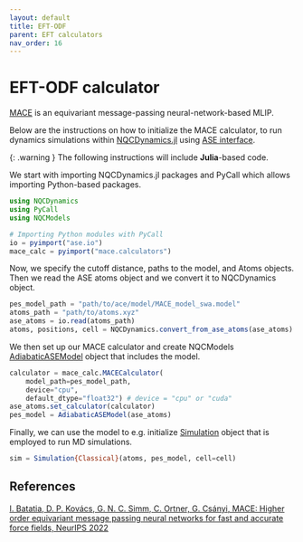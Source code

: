 ```yaml
---
layout: default
title: EFT-ODF
parent: EFT calculators
nav_order: 16
---
```


# EFT-ODF calculator

[MACE](https://github.com/ACEsuit/mace) is an equivariant message-passing neural-network-based MLIP.

Below are the instructions on how to initialize the MACE calculator, to run dynamics simulations within [NQCDynamics.jl](https://github.com/NQCD/NQCDynamics.jl) using [ASE interface](https://nqcd.github.io/NQCDynamics.jl/stable/NQCModels/ase/).

{: .warning }
The following instructions will include **Julia**-based code.

We start with importing NQCDynamics.jl packages and PyCall which allows importing Python-based packages.

```jl
using NQCDynamics
using PyCall
using NQCModels

# Importing Python modules with PyCall
io = pyimport("ase.io")
mace_calc = pyimport("mace.calculators")
```


Now, we specify the cutoff distance, paths to the model, and Atoms objects. Then we read the ASE atoms object and we convert it to NQCDynamics object.

```jl
pes_model_path = "path/to/ace/model/MACE_model_swa.model"
atoms_path = "path/to/atoms.xyz"
ase_atoms = io.read(atoms_path)
atoms, positions, cell = NQCDynamics.convert_from_ase_atoms(ase_atoms)
```


We then set up our MACE calculator and create NQCModels [AdiabaticASEModel](https://nqcd.github.io/NQCDynamics.jl/stable/api/NQCModels/adiabaticmodels/#NQCModels.AdiabaticModels.AdiabaticASEModel) object that includes the model.

```jl
calculator = mace_calc.MACECalculator(
    model_path=pes_model_path, 
    device="cpu", 
    default_dtype="float32") # device = "cpu" or "cuda"
ase_atoms.set_calculator(calculator)
pes_model = AdiabaticASEModel(ase_atoms)
```

Finally, we can use the model to e.g. initialize [Simulation](https://nqcd.github.io/NQCDynamics.jl/stable/api/NQCDynamics/nonadiabaticmoleculardynamics/#NQCDynamics.Simulation-Union%7BTuple%7BT%7D,%20Tuple%7BM%7D,%20Tuple%7BAtoms%7BT%7D,%20NQCModels.Model,%20M%7D%7D%20where%20%7BM,%20T%7D) object that is employed to run MD simulations.

```jl
sim = Simulation{Classical}(atoms, pes_model, cell=cell)
```


## References

[I. Batatia, D. P. Kovács, G. N. C. Simm, C. Ortner, G. Csányi, MACE: Higher order equivariant message passing neural networks for fast and accurate force fields, NeurIPS 2022](https://proceedings.neurips.cc/paper_files/paper/2022/file/4a36c3c51af11ed9f34615b81edb5bbc-Paper-Conference.pdf)
